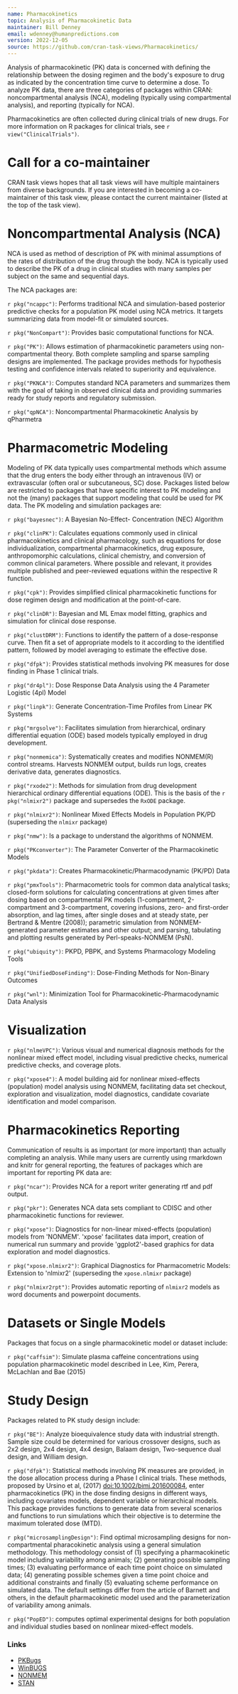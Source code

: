```yaml
---
name: Pharmacokinetics
topic: Analysis of Pharmacokinetic Data
maintainer: Bill Denney
email: wdenney@humanpredictions.com
version: 2022-12-05
source: https://github.com/cran-task-views/Pharmacokinetics/
---
```


Analysis of pharmacokinetic (PK) data is concerned with defining the
relationship between the dosing regimen and the body's exposure to drug
as indicated by the concentration time curve to determine a dose. To
analyze PK data, there are three categories of packages within CRAN:
noncompartmental analysis (NCA), modeling (typically using compartmental
analysis), and reporting (typically for NCA).

Pharmacokinetics are often collected during clinical trials of new drugs.  For
more information on R packages for clinical trials, see
`r view("ClinicalTrials")`.

# Call for a co-maintainer

CRAN task views hopes that all task views will have multiple maintainers from
diverse backgrounds.  If you are interested in becoming a co-maintainer of this
task view, please contact the current maintainer (listed at the top of the task
view).

# Noncompartmental Analysis (NCA)

NCA is used as method of description of PK with minimal assumptions of the rates
of distribution of the drug through the body. NCA is typically used to describe
the PK of a drug in clinical studies with many samples per subject on the same
and sequential days.

The NCA packages are:

`r pkg("ncappc")`:
Performs traditional NCA and simulation-based posterior predictive
checks for a population PK model using NCA metrics. It targets
summarizing data from model-fit or simulated sources.

`r pkg("NonCompart")`:
Provides basic computational functions for NCA.

`r pkg("PK")`:
Allows estimation of pharmacokinetic parameters using
non-compartmental theory. Both complete sampling and sparse sampling
designs are implemented. The package provides methods for hypothesis
testing and confidence intervals related to superiority and
equivalence.

`r pkg("PKNCA")`:
Computes standard NCA parameters and summarizes them with the goal
of taking in observed clinical data and providing summaries ready
for study reports and regulatory submission.

`r pkg("qpNCA")`:
Noncompartmental Pharmacokinetic Analysis by qPharmetra

# Pharmacometric Modeling

Modeling of PK data typically uses compartmental methods which assume
that the drug enters the body either through an intravenous (IV) or
extravascular (often oral or subcutaneous, SC) dose. Packages listed
below are restricted to packages that have specific interest to PK
modeling and not the (many) packages that support modeling that could be
used for PK data. The PK modeling and simulation packages are:

`r pkg("bayesnec")`:
A Bayesian No-Effect- Concentration (NEC) Algorithm

`r pkg("clinPK")`:
Calculates equations commonly used in clinical pharmacokinetics and
clinical pharmacology, such as equations for dose individualization,
compartmental pharmacokinetics, drug exposure, anthropomorphic
calculations, clinical chemistry, and conversion of common clinical
parameters. Where possible and relevant, it provides multiple
published and peer-reviewed equations within the respective R
function.

`r pkg("cpk")`:
Provides simplified clinical pharmacokinetic functions for dose
regimen design and modification at the point-of-care.

`r pkg("clinDR")`:
Bayesian and ML Emax model fitting, graphics and simulation for clinical dose
response.

`r pkg("clustDRM")`:
Functions to identify the pattern of a dose-response curve. Then fit a set of
appropriate models to it according to the identified pattern, followed by model
averaging to estimate the effective dose.

`r pkg("dfpk")`:
Provides statistical methods involving PK measures for dose finding
in Phase 1 clinical trials.

`r pkg("dr4pl")`:
Dose Response Data Analysis using the 4 Parameter Logistic (4pl) Model

`r pkg("linpk")`:
Generate Concentration-Time Profiles from Linear PK Systems

`r pkg("mrgsolve")`:
Facilitates simulation from hierarchical, ordinary differential
equation (ODE) based models typically employed in drug development.

`r pkg("nonmemica")`:
Systematically creates and modifies NONMEM(R) control streams. Harvests NONMEM
output, builds run logs, creates derivative data, generates diagnostics.

`r pkg("rxode2")`:
Methods for simulation from drug development  hierarchical ordinary differential
equations (ODE). This is the basis of the `r pkg("nlmixr2")` package and
supersedes the `RxODE` package.

`r pkg("nlmixr2")`:
Nonlinear Mixed Effects Models in Population PK/PD (superseding the `nlmixr`
package)

`r pkg("nmw")`:
Is a package to understand the algorithms of NONMEM.

`r pkg("PKconverter")`:
The Parameter Converter of the Pharmacokinetic Models

`r pkg("pkdata")`:
Creates Pharmacokinetic/Pharmacodynamic (PK/PD) Data

`r pkg("pmxTools")`:
Pharmacometric tools for common data analytical tasks; closed-form
solutions for calculating concentrations at given times after dosing
based on compartmental PK models (1-compartment, 2-compartment and
3-compartment, covering infusions, zero- and first-order absorption,
and lag times, after single doses and at steady state, per Bertrand
& Mentre (2008)); parametric simulation from NONMEM-generated
parameter estimates and other output; and parsing, tabulating and
plotting results generated by Perl-speaks-NONMEM (PsN).

`r pkg("ubiquity")`:
PKPD, PBPK, and Systems Pharmacology Modeling Tools

`r pkg("UnifiedDoseFinding")`:
Dose-Finding Methods for Non-Binary Outcomes

`r pkg("wnl")`:
Minimization Tool for Pharmacokinetic-Pharmacodynamic Data Analysis

# Visualization

`r pkg("nlmeVPC")`:
Various visual and numerical diagnosis methods for the nonlinear mixed effect
model, including visual predictive checks, numerical predictive checks, and
coverage plots.

`r pkg("xpose4")`:
A model building aid for nonlinear mixed-effects (population) model analysis
using NONMEM, facilitating data set checkout, exploration and visualization,
model diagnostics, candidate covariate identification and model comparison.

# Pharmacokinetics Reporting

Communication of results is as important (or more important) than
actually completing an analysis. While many users are currently using
rmarkdown and knitr for general reporting, the features of packages
which are important for reporting PK data are:

`r pkg("ncar")`:
Provides NCA for a report writer generating rtf and pdf output.

`r pkg("pkr")`:
Generates NCA data sets compliant to CDISC and other pharmacokinetic
functions for reviewer.

`r pkg("xpose")`:
Diagnostics for non-linear mixed-effects (population) models from
'NONMEM'. 'xpose' facilitates data import, creation of numerical
run summary and provide 'ggplot2'-based graphics for data
exploration and model diagnostics.

`r pkg("xpose.nlmixr2")`:
Graphical Diagnostics for Pharmacometric Models: Extension to 'nlmixr2'
(superseding the `xpose.nlmixr` package)

`r pkg("nlmixr2rpt")`: Provides automatic reporting of `nlmixr2` models as
word documents and powerpoint documents.

# Datasets or Single Models

Packages that focus on a single pharmacokinetic model or dataset include:

`r pkg("caffsim")`:
Simulate plasma caffeine concentrations using population
pharmacokinetic model described in Lee, Kim, Perera, McLachlan and
Bae (2015)

# Study Design

Packages related to PK study design include:

`r pkg("BE")`:
Analyze bioequivalence study data with industrial strength. Sample size could be
determined for various crossover designs, such as 2x2 design, 2x4 design, 4x4
design, Balaam design, Two-sequence dual design, and William design.

`r pkg("dfpk")`:
Statistical methods involving PK measures are provided, in the dose allocation
process during a Phase I clinical trials. These methods, proposed by Ursino et
al, (2017) <doi:10.1002/bimj.201600084>, enter pharmacokinetics (PK) in the dose
finding designs in different ways, including covariates models, dependent
variable or hierarchical models. This package provides functions to generate
data from several scenarios and functions to run simulations which their
objective is to determine the maximum tolerated dose (MTD).

`r pkg("microsamplingDesign")`:
Find optimal microsampling designs for non-compartmental
pharacokinetic analysis using a general simulation methodology. This
methodology consist of (1) specifying a pharmacokinetic model
including variability among animals; (2) generating possible
sampling times; (3) evaluating performance of each time point choice
on simulated data; (4) generating possible schemes given a time
point choice and additional constraints and finally (5) evaluating
scheme performance on simulated data. The default settings differ
from the article of Barnett and others, in the default
pharmacokinetic model used and the parameterization of variability
among animals.

`r pkg("PopED")`:  computes optimal experimental designs for both 
population and individual studies based on nonlinear mixed-effect models.

### Links
-   [PKBugs](https://www.mrc-bsu.cam.ac.uk/software/bugs/the-bugs-project-pkbugs/)
-   [WinBUGS](http://winbugs-development.mrc-bsu.cam.ac.uk/)
-   [NONMEM](http://www.iconplc.com/innovation/nonmem/)
-   [STAN](http://mc-stan.org/)
